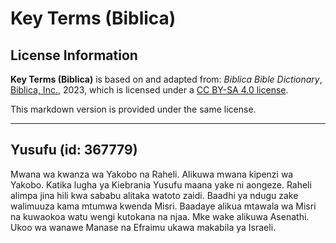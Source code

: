 # Key Terms (Biblica)

## License Information

**Key Terms (Biblica)** is based on and adapted from: _Biblica Bible Dictionary_, [Biblica, Inc.](https://www.biblica.com/), 2023, which is licensed under a [CC BY-SA 4.0 license](https://creativecommons.org/licenses/by-sa/4.0/legalcode.en).

This markdown version is provided under the same license.



--------------------------------

## Yusufu (id: 367779)

Mwana wa kwanza wa Yakobo na Raheli. Alikuwa mwana kipenzi wa Yakobo. Katika lugha ya Kiebrania Yusufu maana yake ni aongeze. Raheli alimpa jina hili kwa sababu alitaka watoto zaidi. Baadhi ya ndugu zake walimuuza kama mtumwa kwenda Misri. Baadaye alikua mtawala wa Misri na kuwaokoa watu wengi kutokana na njaa. Mke wake alikuwa Asenathi. Ukoo wa wanawe Manase na Efraimu ukawa makabila ya Israeli.


